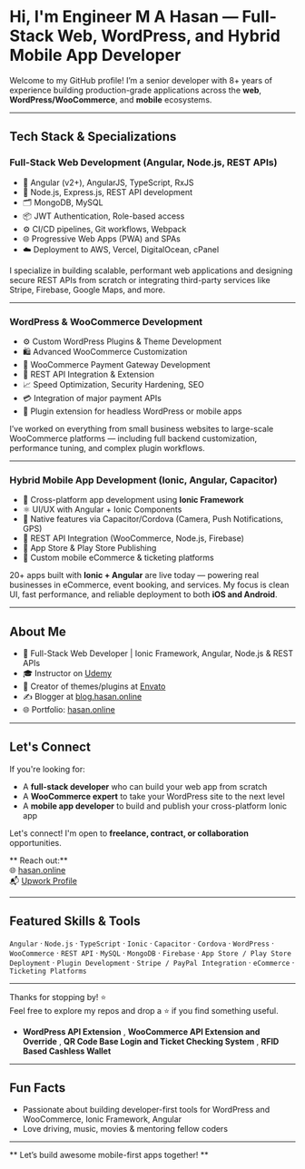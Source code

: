 # Hi, I'm Engineer M A Hasan — Full-Stack Web, WordPress, and Hybrid Mobile App Developer

Welcome to my GitHub profile! I’m a senior developer with 8+ years of experience building production-grade applications across the **web**, **WordPress/WooCommerce**, and **mobile** ecosystems.

---

## Tech Stack & Specializations

### Full-Stack Web Development (Angular, Node.js, REST APIs)

- 🧠 Angular (v2+), AngularJS, TypeScript, RxJS
- 🚀 Node.js, Express.js, REST API development
- 🗂️ MongoDB, MySQL
- 📦 JWT Authentication, Role-based access
- ⚙️ CI/CD pipelines, Git workflows, Webpack
- 🌐 Progressive Web Apps (PWA) and SPAs
- ☁️ Deployment to AWS, Vercel, DigitalOcean, cPanel

I specialize in building scalable, performant web applications and designing secure REST APIs from scratch or integrating third-party services like Stripe, Firebase, Google Maps, and more.

---

### WordPress & WooCommerce Development

- ⚙️ Custom WordPress Plugins & Theme Development
- 🛍️ Advanced WooCommerce Customization
- 🔌 WooCommerce Payment Gateway Development
- 🔗 REST API Integration & Extension
- 📈 Speed Optimization, Security Hardening, SEO
- 💳 Integration of major payment APIs
- 🧩 Plugin extension for headless WordPress or mobile apps

I’ve worked on everything from small business websites to large-scale WooCommerce platforms — including full backend customization, performance tuning, and complex plugin workflows.

---

### Hybrid Mobile App Development (Ionic, Angular, Capacitor)

- 📲 Cross-platform app development using **Ionic Framework**
- ⚛️ UI/UX with Angular + Ionic Components
- 🔌 Native features via Capacitor/Cordova (Camera, Push Notifications, GPS)
- 🔗 REST API Integration (WooCommerce, Node.js, Firebase)
- 🏪 App Store & Play Store Publishing
- 🧾 Custom mobile eCommerce & ticketing platforms

20+ apps built with **Ionic + Angular** are live today — powering real businesses in eCommerce, event booking, and services. My focus is clean UI, fast performance, and reliable deployment to both **iOS and Android**.

---

## About Me

- 🔭 Full-Stack Web Developer | Ionic Framework, Angular, Node.js & REST APIs
- 🎓 Instructor on [Udemy](https://www.udemy.com/user/m-a-hasan-2/)
- 🧠 Creator of themes/plugins at [Envato](https://themeforest.net/user/hasanonline)
- ✍️ Blogger at [blog.hasan.online](https://blog.hasan.online)
- 🌐 Portfolio: [hasan.online](https://hasan.online)

---

## Let's Connect

If you're looking for:
- A **full-stack developer** who can build your web app from scratch
- A **WooCommerce expert** to take your WordPress site to the next level
- A **mobile app developer** to build and publish your cross-platform Ionic app

Let's connect! I'm open to **freelance, contract, or collaboration** opportunities.

** Reach out:**  
🌐 [hasan.online](https://hasan.online)  
📬 [Upwork Profile](https://www.upwork.com/freelancers/~01ce40b53f68299043)

---

## Featured Skills & Tools

`Angular` · `Node.js` · `TypeScript` · `Ionic` · `Capacitor` · `Cordova` · `WordPress` · `WooCommerce` · `REST API` · `MySQL` · `MongoDB` · `Firebase` · `App Store / Play Store Deployment` · `Plugin Development` · `Stripe / PayPal Integration` · `eCommerce` · `Ticketing Platforms`

---

Thanks for stopping by! ⭐  
Feel free to explore my repos and drop a ⭐ if you find something useful.

- **WordPress API Extension** , **WooCommerce API Extension and Override** , **QR Code Base Login and Ticket Checking System** , **RFID Based Cashless Wallet**

---

## Fun Facts

- Passionate about building developer-first tools for WordPress and WooCommerce, Ionic Framework, Angular
- Love driving, music, movies & mentoring fellow coders

---

** Let’s build awesome mobile-first apps together! **
